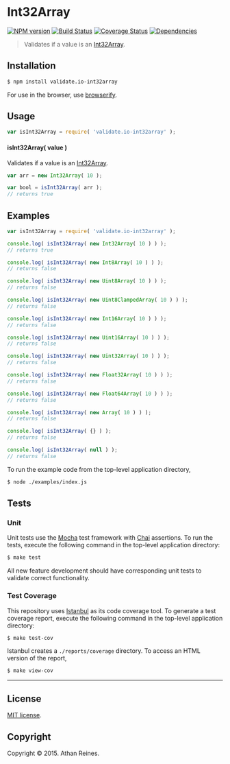 Int32Array
===
[![NPM version][npm-image]][npm-url] [![Build Status][travis-image]][travis-url] [![Coverage Status][coveralls-image]][coveralls-url] [![Dependencies][dependencies-image]][dependencies-url]

> Validates if a value is an [Int32Array](https://developer.mozilla.org/en-US/docs/Web/JavaScript/Reference/Global_Objects/Int32Array).


## Installation

``` bash
$ npm install validate.io-int32array
```

For use in the browser, use [browserify](https://github.com/substack/node-browserify).


## Usage

``` javascript
var isInt32Array = require( 'validate.io-int32array' );
```

#### isInt32Array( value )

Validates if a value is an [Int32Array](https://developer.mozilla.org/en-US/docs/Web/JavaScript/Reference/Global_Objects/Int32Array).

``` javascript
var arr = new Int32Array( 10 );

var bool = isInt32Array( arr );
// returns true
```


## Examples

``` javascript
var isInt32Array = require( 'validate.io-int32array' );

console.log( isInt32Array( new Int32Array( 10 ) ) );
// returns true

console.log( isInt32Array( new Int8Array( 10 ) ) );
// returns false

console.log( isInt32Array( new Uint8Array( 10 ) ) );
// returns false

console.log( isInt32Array( new Uint8ClampedArray( 10 ) ) );
// returns false

console.log( isInt32Array( new Int16Array( 10 ) ) );
// returns false

console.log( isInt32Array( new Uint16Array( 10 ) ) );
// returns false

console.log( isInt32Array( new Uint32Array( 10 ) ) );
// returns false

console.log( isInt32Array( new Float32Array( 10 ) ) );
// returns false

console.log( isInt32Array( new Float64Array( 10 ) ) );
// returns false

console.log( isInt32Array( new Array( 10 ) ) );
// returns false

console.log( isInt32Array( {} ) );
// returns false

console.log( isInt32Array( null ) );
// returns false
```

To run the example code from the top-level application directory,

``` bash
$ node ./examples/index.js
```


## Tests

### Unit

Unit tests use the [Mocha](http://mochajs.org) test framework with [Chai](http://chaijs.com) assertions. To run the tests, execute the following command in the top-level application directory:

``` bash
$ make test
```

All new feature development should have corresponding unit tests to validate correct functionality.


### Test Coverage

This repository uses [Istanbul](https://github.com/gotwarlost/istanbul) as its code coverage tool. To generate a test coverage report, execute the following command in the top-level application directory:

``` bash
$ make test-cov
```

Istanbul creates a `./reports/coverage` directory. To access an HTML version of the report,

``` bash
$ make view-cov
```


---
## License

[MIT license](http://opensource.org/licenses/MIT). 


## Copyright

Copyright &copy; 2015. Athan Reines.


[npm-image]: http://img.shields.io/npm/v/validate.io-int32array.svg
[npm-url]: https://npmjs.org/package/validate.io-int32array

[travis-image]: http://img.shields.io/travis/validate-io/int32array/master.svg
[travis-url]: https://travis-ci.org/validate-io/int32array

[coveralls-image]: https://img.shields.io/coveralls/validate-io/int32array/master.svg
[coveralls-url]: https://coveralls.io/r/validate-io/int32array?branch=master

[dependencies-image]: http://img.shields.io/david/validate-io/int32array.svg
[dependencies-url]: https://david-dm.org/validate-io/int32array

[dev-dependencies-image]: http://img.shields.io/david/dev/validate-io/int32array.svg
[dev-dependencies-url]: https://david-dm.org/dev/validate-io/int32array

[github-issues-image]: http://img.shields.io/github/issues/validate-io/int32array.svg
[github-issues-url]: https://github.com/validate-io/int32array/issues
